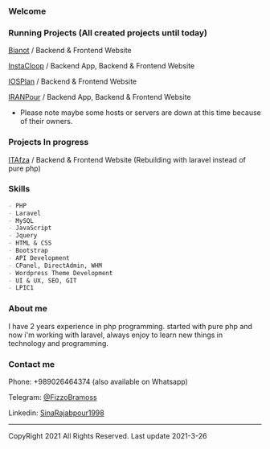 ### Welcome

### Running Projects (All created projects until today)

[Bianot](https://www.bianot.com/) / Backend & Frontend Website

[InstaCloop](http://instacloop.com/) / Backend App, Backend & Frontend Website

[IOSPlan](https://iosplan.ir/) / Backend & Frontend Website

[IRANPour](http://legal-dictionary.net/) / Backend App, Backend & Frontend Website

* Please note maybe some hosts or servers are down at this time because of their owners.

### Projects In progress

[ITAfza](https://itafza.ir/) / Backend & Frontend Website (Rebuilding with laravel instead of pure php)

### Skills

```markdown
- PHP
- Laravel
- MySQL
- JavaScript
- Jquery
- HTML & CSS
- Bootstrap
- API Development
- CPanel, DirectAdmin, WHM
- Wordpress Theme Development
- UI & UX, SEO, GIT
- LPIC1
```

### About me

I have 2 years experience in php programming. started with pure php and now i'm working with laravel, always enjoy to learn new things in technology and programming.

### Contact me

Phone: +989026464374 (also available on Whatsapp)

Telegram: [@FizzoBramoss](https://t.me/FizzoBramoss)

Linkedin: [SinaRajabpour1998](https://www.linkedin.com/in/sina-rajabpour-7294731bb/)

***
CopyRight 2021 All Rights Reserved. Last update 2021-3-26
